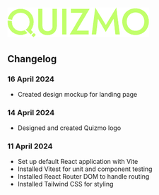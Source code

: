 # ![Quizmo logo](/logo-sm.png)

## Changelog

### 16 April 2024

- Created design mockup for landing page

### 14 April 2024

- Designed and created Quizmo logo

### 11 April 2024

- Set up default React application with Vite
- Installed Vitest for unit and component testing
- Installed React Router DOM to handle routing
- Installed Tailwind CSS for styling
